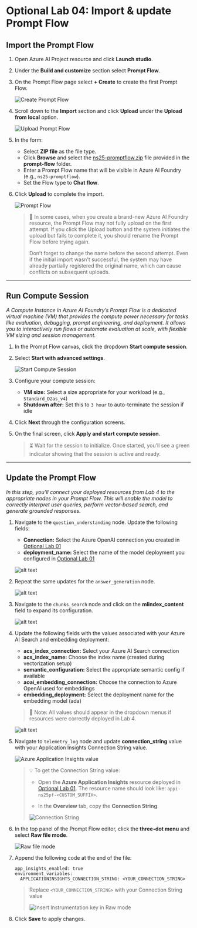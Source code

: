 # Optional Lab 04: Import & update Prompt Flow

## Import the Prompt Flow

1. Open Azure AI Project resource and click **Launch studio**.

2. Under the **Build and customize** section select **Prompt Flow**.

3. On the Prompt Flow page select **+ Create** to create the first Prompt Flow.

   ![Create Prompt Flow](./assets/2-7-create-pf.png)

4. Scroll down to the **Import** section and click **Upload** under the **Upload from local** option.

   ![Upload Prompt Flow](./assets/2-7-upload.png)

5. In the form:
   - Select **ZIP file** as the file type.
   - Click **Browse** and select the [ns25-promptflow.zip](./prompt-flow/ns25-promptflow.zip) file provided in the **prompt-flow** folder.
   - Enter a Prompt Flow name that will be visible in Azure AI Foundry (e.g., `ns25-promptflow`).
   - Set the Flow type to **Chat flow**.

6. Click **Upload** to complete the import.

   ![Prompt Flow](./assets/2-7-pf.png)

   > 📝 In some cases, when you create a brand-new Azure AI Foundry resource, the Prompt Flow may not fully upload on the first attempt. If you click the Upload button and the system initiates the upload but fails to complete it, you should rename the Prompt Flow before trying again.
   >
   >Don’t forget to change the name before the second attempt. Even if the initial import wasn’t successful, the system may have already partially registered the original name, which can cause conflicts on subsequent uploads.

***

## Run Compute Session

*A Compute Instance in Azure AI Foundry’s Prompt Flow is a dedicated virtual machine (VM) that provides the compute power necessary for tasks like evaluation, debugging, prompt engineering, and deployment. It allows you to interactively run flows or automate evaluation at scale, with flexible VM sizing and session management.*

1. In the Prompt Flow canvas, click the dropdown **Start compute session**.

2. Select **Start with advanced settings**.

   ![Start Compute Session](./assets/2-7-compute-start.png)

3. Configure your compute session:
   - **VM size:** Select a size appropriate for your workload (e.g., `Standard_D2as_v4`)
   - **Shutdown after:** Set this to `3 hour` to auto-terminate the session if idle

4. Click **Next** through the configuration screens.

5. On the final screen, click **Apply and start compute session**.

   > ⏳ Wait for the session to initialize. Once started, you’ll see a green indicator showing that the session is active and ready.

***

## Update the Prompt Flow

*In this step, you’ll connect your deployed resources from Lab 4 to the appropriate nodes in your Prompt Flow. This will enable the model to correctly interpret user queries, perform vector-based search, and generate grounded responses.*

1. Navigate to the `question_understanding` node. Update the following fields:
   - **Connection:** Select the Azure OpenAI connection you created in [Optional Lab 01](./optional-lab-01.md)
   - **deployment_name:** Select the name of the model deployment you configured in [Optional Lab 01](./optional-lab-01.md)

   ![alt text](./assets/2-7-q-understanding.png)

2. Repeat the same updates for the `answer_generation` node.

   ![alt text](./assets/2-7-a-generation.png)

3. Navigate to the `chunks_search` node and click on the **mlindex_content** field to expand its configuration.

   ![alt text](./assets/2-7-index-lookup.png)

4. Update the following fields with the values associated with your Azure AI Search and embedding deployment:
   - **acs_index_connection:** Select your Azure AI Search connection
   - **acs_index_name:** Choose the index name (created during vectorization setup)
   - **semantic_configuration:** Select the appropriate semantic config if available
   - **aoai_embedding_connection:** Choose the connection to Azure OpenAI used for embeddings
   - **embedding_deployment:** Select the deployment name for the embedding model (ada)

   > 📝 Note: All values should appear in the dropdown menus if resources were correctly deployed in Lab 4.

   ![alt text](./assets/2-7-search.png)

5. Navigate to `telemetry_log` node and update **connection_string** value with your Application Insights Connection String value. 

   ![Azure Application Insights value](./assets/2-7-connect-string.png)

   > 💡 To get the Connection String value:
   >
   >- Open the **Azure Application Insights** resource deployed in [Optional Lab 01](./optional-lab-01.md). The resource name should look like: `appi-ns25pf-<CUSTOM_SUFFIX>`.
   >
   >- In the **Overview** tab, copy the **Connection String**.
   >
   >![Connection String](./assets/2-7-instrkey.png)

6. In the top panel of the Prompt Flow editor, click the **three-dot menu** and select **Raw file mode**.

   ![Raw file mode](./assets/2-7-raw-mode.png)

7. Append the following code at the end of the file:

   ```
   app_insights_enabled: true
   environment_variables:
     APPLICATIONINSIGHTS_CONNECTION_STRING: <YOUR_CONNECTION_STRING>
   ```

   > Replace `<YOUR_CONNECTION_STRING>` with your Connection String value
   >
   >![Insert Instrumentation key in Raw mode](./assets/2-7-instrkey-raw.png)

8. Click **Save** to apply changes.
